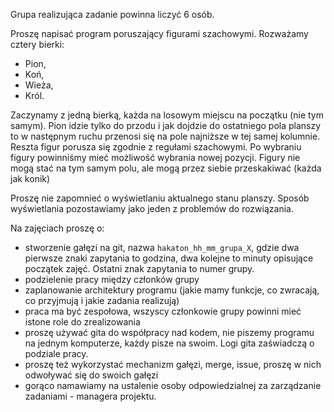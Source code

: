 Grupa realizująca zadanie powinna liczyć 6 osób.

Proszę napisać program poruszający figurami szachowymi. Rozważamy cztery bierki:
* Pion, 
* Koń, 
* Wieża,
* Król. 

Zaczynamy z jedną bierką, każda na losowym miejscu na początku (nie tym samym). Pion idzie tylko do przodu i jak dojdzie do ostatniego pola planszy to w następnym ruchu przenosi się na pole najniższe w tej samej kolumnie. Reszta figur porusza się zgodnie z regułami szachowymi. Po wybraniu figury powinniśmy mieć możliwość wybrania nowej pozycji. Figury nie mogą stać na tym samym polu, ale mogą przez siebie przeskakiwać (każda jak konik)

Proszę nie zapomnieć o wyświetlaniu aktualnego stanu planszy. Sposób wyświetlania pozostawiamy jako jeden z problemów do rozwiązania. 

Na zajęciach proszę o:
* stworzenie gałęzi na git, nazwa `hakaton_hh_mm_grupa_X`, gdzie dwa pierwsze znaki zapytania to godzina, dwa kolejne to minuty opisujące początek zajęć. Ostatni znak zapytania to numer grupy. 
* podzielenie pracy między członków grupy
* zaplanowanie architektury programu (jakie mamy funkcje, co zwracają, co przyjmują i jakie zadania realizują)
* praca ma być zespołowa, wszyscy członkowie grupy powinni mieć istone role do zrealizowania
* proszę używać gita do współpracy nad kodem, nie piszemy programu na jednym komputerze, każdy pisze na swoim. Logi gita zaświadczą o podziale pracy.
* proszę też wykorzystać mechanizm gałęzi, merge, issue, proszę w nich odwoływać się do swoich gałęzi
* gorąco namawiamy na ustalenie osoby odpowiedzialnej za zarządzanie zadaniami - managera projektu. 
